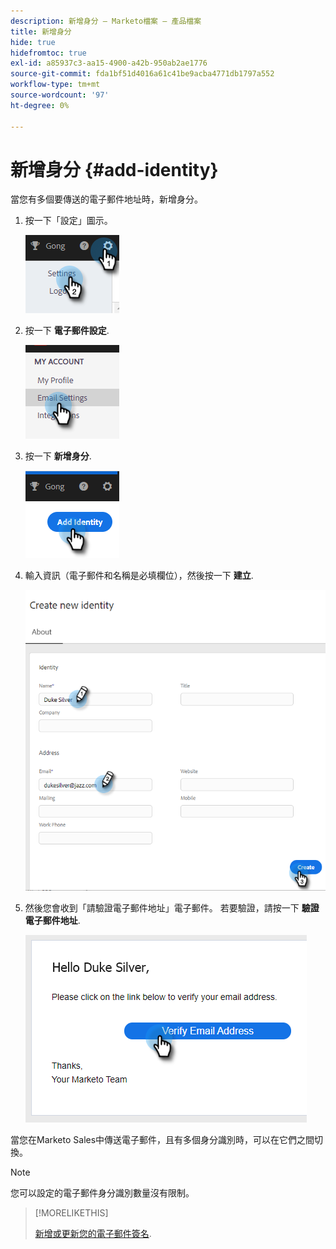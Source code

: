 ```yaml
---
description: 新增身分 — Marketo檔案 — 產品檔案
title: 新增身分
hide: true
hidefromtoc: true
exl-id: a85937c3-aa15-4900-a42b-950ab2ae1776
source-git-commit: fda1bf51d4016a61c41be9acba4771db1797a552
workflow-type: tm+mt
source-wordcount: '97'
ht-degree: 0%

---
```


# 新增身分 {#add-identity}

當您有多個要傳送的電子郵件地址時，新增身分。

1. 按一下「設定」圖示。

   ![](assets/add-identity-1.png)

1. 按一下 **電子郵件設定**.

   ![](assets/add-identity-2.png)

1. 按一下 **新增身分**.

   ![](assets/add-identity-3.png)

1. 輸入資訊（電子郵件和名稱是必填欄位），然後按一下 **建立**.

   ![](assets/add-identity-4.png)

1. 然後您會收到「請驗證電子郵件地址」電子郵件。 若要驗證，請按一下 **驗證電子郵件地址**.

   ![](assets/add-identity-5.png)

當您在Marketo Sales中傳送電子郵件，且有多個身分識別時，可以在它們之間切換。

>[!NOTE]
>
>您可以設定的電子郵件身分識別數量沒有限制。

>[!MORELIKETHIS]
>
>[新增或更新您的電子郵件簽名](/help/marketo/product-docs/marketo-sales-insight/actions/getting-started/email-settings/add-or-update-your-email-signature.md).
